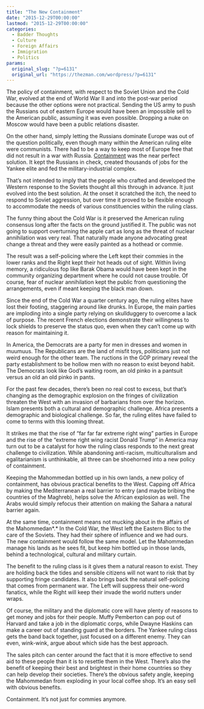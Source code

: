 ```yaml
---
title: "The New Containment"
date: "2015-12-29T00:00:00"
lastmod: "2015-12-29T00:00:00"
categories:
  - Badder Thoughts
  - Culture
  - Foreign Affairs
  - Immigration
  - Politics
params:
  original_slug: "?p=6131"
  original_url: "https://thezman.com/wordpress/?p=6131"
---
```


The policy of containment, with respect to the Soviet Union and the Cold
War, evolved at the end of World War II and into the post-war period
because the other options were not practical. Sending the US army to
push the Russians out of eastern Europe would have been an impossible
sell to the American public, assuming it was even possible. Dropping a
nuke on Moscow would have been a public relations disaster.

On the other hand, simply letting the Russians dominate Europe was out
of the question politically, even though many within the American ruling
elite were communists. There had to be a way to keep most of Europe free
that did not result in a war with Russia.
[Containment](https://history.state.gov/milestones/1945-1952/kennan) was
the near perfect solution. It kept the Russians in check, created
thousands of jobs for the Yankee elite and fed the military-industrial
complex.

That’s not intended to imply that the people who crafted and developed
the Western response to the Soviets thought all this through in advance.
It just evolved into the best solution. At the onset it scratched the
itch, the need to respond to Soviet aggression, but over time it proved
to be flexible enough to accommodate the needs of various constituencies
within the ruling class.

The funny thing about the Cold War is it preserved the American ruling
consensus long after the facts on the ground justified it. The public
was not going to support overturning the apple cart as long as the
threat of nuclear annihilation was very real. That naturally made anyone
advocating great change a threat and they were easily painted as a
hothead or commie.

The result was a self-policing where the Left kept their commies in the
lower ranks and the Right kept their hot heads out of sight. Within
living memory, a ridiculous fop like Barak Obama would have been kept in
the community organizing department where he could not cause trouble. Of
course, fear of nuclear annihilation kept the public from questioning
the arrangements, even if meant keeping the black man down.

Since the end of the Cold War a quarter century ago, the ruling elites
have lost their footing, staggering around like drunks. In Europe, the
main parties are imploding into a single party relying on skullduggery
to overcome a lack of purpose. The recent French elections demonstrate
their willingness to lock shields to preserve the status quo, even when
they can’t come up with reason for maintaining it.

In America, the Democrats are a party for men in dresses and women in
muumuus. The Republicans are the land of misfit toys, politicians just
not weird enough for the other team. The ructions in the GOP primary
reveal the party establishment to be hollow men with no reason to exist
beyond habit. The Democrats look like God’s waiting room, an old pinko
in a pantsuit versus an old an old pinko in pants.

For the past few decades, there’s been no real cost to excess, but
that’s changing as the demographic explosion on the fringes of
civilization threaten the West with an invasion of barbarians from over
the horizon. Islam presents both a cultural and demographic challenge.
Africa presents a demographic and biological challenge. So far, the
ruling elites have failed to come to terms with this looming threat.

It strikes me that the rise of “far far far extreme right wing” parties
in Europe and the rise of the “extreme right wing racist Donald Trump”
in America may turn out to be a catalyst for how the ruling class
responds to the next great challenge to civilization. While abandoning
anti-racism, multiculturalism and egalitarianism is unthinkable, all
three can be shoehorned into a new policy of containment.

Keeping the Mahommedan bottled up in his own lands, a new policy of
containment, has obvious practical benefits to the West. Capping off
Africa by making the Mediterranean a real barrier to entry (and maybe
bribing the countries of the Maghreb), helps solve the African explosion
as well. The Arabs would simply refocus their attention on making the
Sahara a natural barrier again.

At the same time, containment means not mucking about in the affairs of
the Mahommedan*.* In the Cold War, the West left the Eastern Bloc to the
care of the Soviets. They had their sphere of influence and we had ours.
The new containment would follow the same model. Let the Mahommedan
manage his lands as he sees fit, but keep him bottled up in those lands,
behind a technological, cultural and military curtain.

The benefit to the ruling class is it gives them a natural reason to
exist. They are holding back the tides and sensible citizens will not
want to risk that by supporting fringe candidates. It also brings back
the natural self-policing that comes from permanent war. The Left will
suppress their one-word fanatics, while the Right will keep their invade
the world nutters under wraps.

Of course, the military and the diplomatic core will have plenty of
reasons to get money and jobs for their people. Muffy Pemberton can pop
out of Harvard and take a job in the diplomatic corps, while Dwayne
Haskins can make a career out of standing guard at the borders. The
Yankee ruling class gets the band back together, just focused on a
different enemy. They can even, wink-wink, argue about which side has
the best approach.

The sales pitch can center around the fact that it is more effective to
send aid to these people than it is to resettle them in the West.
There’s also the benefit of keeping their best and brightest in their
home countries so they can help develop their societies. There’s the
obvious safety angle, keeping the Mahommedan from exploding in your
local coffee shop. It’s an easy sell with obvious benefits.

Containment. It’s not just for commies anymore.
